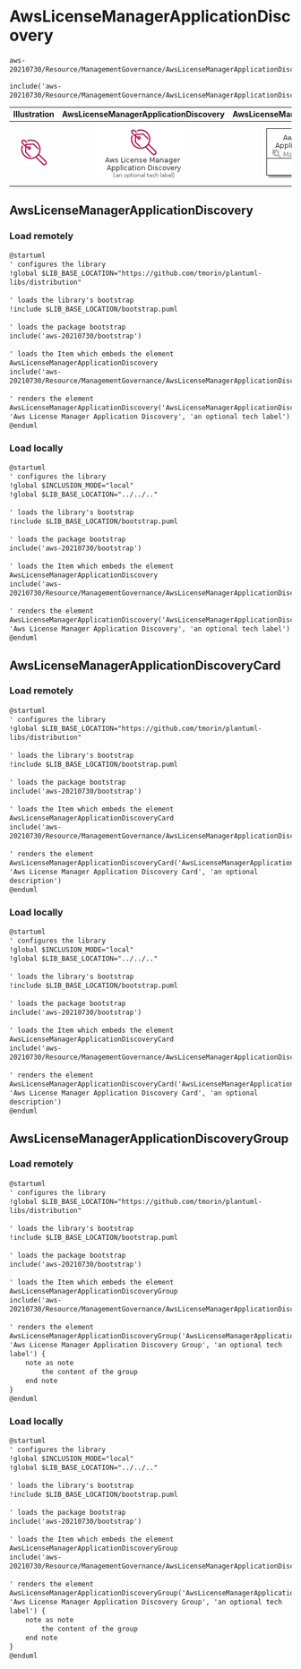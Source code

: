 # AwsLicenseManagerApplicationDiscovery


```text
aws-20210730/Resource/ManagementGovernance/AwsLicenseManagerApplicationDiscovery
```

```text
include('aws-20210730/Resource/ManagementGovernance/AwsLicenseManagerApplicationDiscovery')
```



| Illustration | AwsLicenseManagerApplicationDiscovery | AwsLicenseManagerApplicationDiscoveryCard | AwsLicenseManagerApplicationDiscoveryGroup |
| :---: | :---: | :---: | :---: |
| ![illustration for Illustration](../../../aws-20210730/Resource/ManagementGovernance/AwsLicenseManagerApplicationDiscovery.png) | ![illustration for AwsLicenseManagerApplicationDiscovery](../../../aws-20210730/Resource/ManagementGovernance/AwsLicenseManagerApplicationDiscovery.Local.png) | ![illustration for AwsLicenseManagerApplicationDiscoveryCard](../../../aws-20210730/Resource/ManagementGovernance/AwsLicenseManagerApplicationDiscoveryCard.Local.png) | ![illustration for AwsLicenseManagerApplicationDiscoveryGroup](../../../aws-20210730/Resource/ManagementGovernance/AwsLicenseManagerApplicationDiscoveryGroup.Local.png) |




## AwsLicenseManagerApplicationDiscovery

### Load remotely
```plantuml
@startuml
' configures the library
!global $LIB_BASE_LOCATION="https://github.com/tmorin/plantuml-libs/distribution"

' loads the library's bootstrap
!include $LIB_BASE_LOCATION/bootstrap.puml

' loads the package bootstrap
include('aws-20210730/bootstrap')

' loads the Item which embeds the element AwsLicenseManagerApplicationDiscovery
include('aws-20210730/Resource/ManagementGovernance/AwsLicenseManagerApplicationDiscovery')

' renders the element
AwsLicenseManagerApplicationDiscovery('AwsLicenseManagerApplicationDiscovery', 'Aws License Manager Application Discovery', 'an optional tech label')
@enduml
```

### Load locally
```plantuml
@startuml
' configures the library
!global $INCLUSION_MODE="local"
!global $LIB_BASE_LOCATION="../../.."

' loads the library's bootstrap
!include $LIB_BASE_LOCATION/bootstrap.puml

' loads the package bootstrap
include('aws-20210730/bootstrap')

' loads the Item which embeds the element AwsLicenseManagerApplicationDiscovery
include('aws-20210730/Resource/ManagementGovernance/AwsLicenseManagerApplicationDiscovery')

' renders the element
AwsLicenseManagerApplicationDiscovery('AwsLicenseManagerApplicationDiscovery', 'Aws License Manager Application Discovery', 'an optional tech label')
@enduml
```

## AwsLicenseManagerApplicationDiscoveryCard

### Load remotely
```plantuml
@startuml
' configures the library
!global $LIB_BASE_LOCATION="https://github.com/tmorin/plantuml-libs/distribution"

' loads the library's bootstrap
!include $LIB_BASE_LOCATION/bootstrap.puml

' loads the package bootstrap
include('aws-20210730/bootstrap')

' loads the Item which embeds the element AwsLicenseManagerApplicationDiscoveryCard
include('aws-20210730/Resource/ManagementGovernance/AwsLicenseManagerApplicationDiscovery')

' renders the element
AwsLicenseManagerApplicationDiscoveryCard('AwsLicenseManagerApplicationDiscoveryCard', 'Aws License Manager Application Discovery Card', 'an optional description')
@enduml
```

### Load locally
```plantuml
@startuml
' configures the library
!global $INCLUSION_MODE="local"
!global $LIB_BASE_LOCATION="../../.."

' loads the library's bootstrap
!include $LIB_BASE_LOCATION/bootstrap.puml

' loads the package bootstrap
include('aws-20210730/bootstrap')

' loads the Item which embeds the element AwsLicenseManagerApplicationDiscoveryCard
include('aws-20210730/Resource/ManagementGovernance/AwsLicenseManagerApplicationDiscovery')

' renders the element
AwsLicenseManagerApplicationDiscoveryCard('AwsLicenseManagerApplicationDiscoveryCard', 'Aws License Manager Application Discovery Card', 'an optional description')
@enduml
```

## AwsLicenseManagerApplicationDiscoveryGroup

### Load remotely
```plantuml
@startuml
' configures the library
!global $LIB_BASE_LOCATION="https://github.com/tmorin/plantuml-libs/distribution"

' loads the library's bootstrap
!include $LIB_BASE_LOCATION/bootstrap.puml

' loads the package bootstrap
include('aws-20210730/bootstrap')

' loads the Item which embeds the element AwsLicenseManagerApplicationDiscoveryGroup
include('aws-20210730/Resource/ManagementGovernance/AwsLicenseManagerApplicationDiscovery')

' renders the element
AwsLicenseManagerApplicationDiscoveryGroup('AwsLicenseManagerApplicationDiscoveryGroup', 'Aws License Manager Application Discovery Group', 'an optional tech label') {
    note as note
        the content of the group
    end note
}
@enduml
```

### Load locally
```plantuml
@startuml
' configures the library
!global $INCLUSION_MODE="local"
!global $LIB_BASE_LOCATION="../../.."

' loads the library's bootstrap
!include $LIB_BASE_LOCATION/bootstrap.puml

' loads the package bootstrap
include('aws-20210730/bootstrap')

' loads the Item which embeds the element AwsLicenseManagerApplicationDiscoveryGroup
include('aws-20210730/Resource/ManagementGovernance/AwsLicenseManagerApplicationDiscovery')

' renders the element
AwsLicenseManagerApplicationDiscoveryGroup('AwsLicenseManagerApplicationDiscoveryGroup', 'Aws License Manager Application Discovery Group', 'an optional tech label') {
    note as note
        the content of the group
    end note
}
@enduml
```

